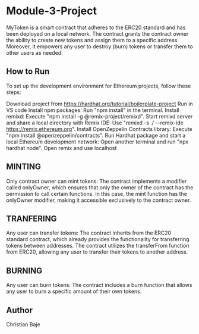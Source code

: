 # Module-3-Project

MyToken is a  smart contract that adheres to the ERC20 standard and has been deployed on a local network. The contract grants the contract owner the ability to create new tokens and assign them to a specific address. Moreover, it empowers any user to destroy (burn) tokens or transfer them to other users as needed.

## How to Run

To set up the development environment for Ethereum projects, follow these steps:

Download project from https://hardhat.org/tutorial/boilerplate-project
Run in VS code
Install npm packages: Run "npm install" in the terminal.
Install remixd: Execute "npm install -g @remix-project/remixd".
Start remixd server and share a local directory with Remix IDE: Use "remixd -s ./ --remix-ide https://remix.ethereum.org".
Install OpenZeppelin Contracts library: Execute "npm install @openzeppelin/contracts".
Run Hardhat package and start a local Ethereum development network: Open another terminal and run "npx hardhat node".
Open remix and use localhost

## MINTING

Only contract owner can mint tokens:
The contract implements a modifier called onlyOwner, which ensures that only the owner of the contract has the permission to call certain functions. In this case, the mint function has the onlyOwner modifier, making it accessible exclusively to the contract owner.

## TRANFERING

Any user can transfer tokens:
The contract inherits from the ERC20 standard contract, which already provides the functionality for transferring tokens between addresses. The contract utilizes the transferFrom function from ERC20, allowing any user to transfer their tokens to another address. 

## BURNING

Any user can burn tokens:
The contract includes a burn function that allows any user to burn a specific amount of their own tokens. 

## Author

Christian Baje


